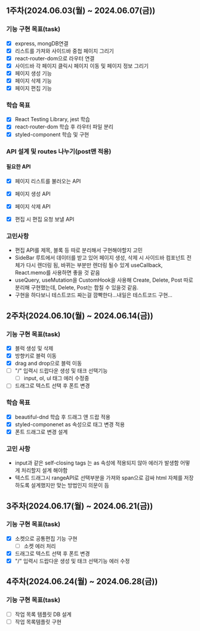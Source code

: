 ## 1주차(2024.06.03(월) ~ 2024.06.07(금))

### 기능 구현 목표(task)

- [X] express, mongDB연결
- [X] 리스트를 가져와 사이드바 중첩 페이지 그리기
- [X] react-router-dom으로 라우터 연결
- [X] 사이드바 각 페이지 클릭시 페이지 이동 및 페이지 정보 그리기
- [X] 페이지 생성 기능
- [X] 페이지 삭제 기능
- [X] 페이지 편집 기능

### 학습 목표
- [X] React Testing Library, jest 학습
- [X] react-router-dom 학습 후 라우터 파일 분리
- [X] styled-component 학습 및 구현
  
### API 설계 및 routes 나누기(post맨 적용)
#### 필요한 API
- [X] 페이지 리스트를 불러오는 API
- [X] 페이지 생성 API
- [X] 페이지 삭제 API
- [X] 편집 시 편집 요청 보낼 API


### 고민사항
- 편집 API를 제목, 블록 등 따로 분리해서 구현해야할지 고민
- SideBar 루트에서 데이터를 받고 있어 페이지 생성, 삭제 시 사이드바 컴포넌트 전체가 다시 렌더링 됨, 바뀌는 부분만 렌더링 될수 있게 useCallback, React.memo를 사용하면 좋을 것 같음
- useQuery, useMutation을 CustomHook을 사용해 Create, Delete, Post 따로 분리해 구현했는데, Delete, Post는 합칠 수 있을것 같음.
- 구현을 하다보니 테스트코드 짜는걸 깜빡한다...내일은 테스트코드 구현...

## 2주차(2024.06.10(월) ~ 2024.06.14(금))

### 기능 구현 목표(task)

 - [X] 블럭 생성 및 삭제
 - [X] 방향키로 블럭 이동
 - [X] drag and drop으로 블럭 이동
 - [ ] "/" 입력시 드랍다운 생성 및 태크 선택기능
   - [ ] input, ol, ul 태그 에러 수정중
 - [ ] 드래그로 텍스트 선택 후 폰트 변경

### 학습 목표
- [X] beautiful-dnd 학습 후 드래그 앤 드랍 적용
- [X] styled-componenet as 속성으로 태그 변경 적용
- [X] 폰트 드래그로 변경 설계

### 고민 사항
 - input과 같은 self-closing tags 는 as 속성에 적용되지 않아 에러가 발생함 어떻게 처리할지 설계 해야함
 - 텍스트 드래그시 rangeAPI로 선택부분을 가져와 span으로 감싸 html 자체를 저장하도록 설계했지만 맞는 방법인지 의문이 듬

## 3주차(2024.06.17(월) ~ 2024.06.21(금))

### 기능 구현 목표(task)
 
- [X] 소켓으로 공통편집 기능 구현
  - [ ] 소켓 에러 처리
- [X] 드래그로 텍스트 선택 후 폰트 변경
- [X] "/" 입력시 드랍다운 생성 및 태크 선택기능 에러 수정

## 4주차(2024.06.24(월) ~ 2024.06.28(금))

### 기능 구현 목표(task)
 
- [ ] 작업 목록 템플릿 DB 설계
- [ ] 작업 목록템플릿 구현